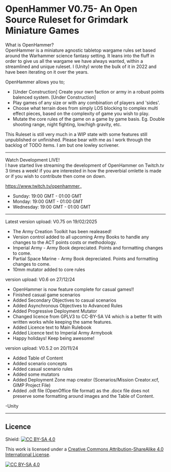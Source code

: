 # OpenHammer V0.75- An Open Source Ruleset for Grimdark Miniature Games

What is OpenHammer?  
OpenHammer is a miniature agnostic tabletop wargame rules set based around the Warhammer science fantasy setting. 
It leans into the fluff in order to give us all the wargame we have always wanted, within a streamlined and unique ruleset.
I (Unity) wrote the bulk of it in 2022 and have been iterating on it over the years.

OpenHammer allows you to;  
* [Under Construction] Create your own faction or army in a robust points balenced system. [Under Construction]
* Play games of any size or with any combination of players and 'sides'.
* Choose what terrain does from simply LOS blocking to complex multi effect pieces, based on the complexity of game you wish to play.
* Mutate the core rules of the game on a game by game basis. Eg. Double shooting range, night fighting, low/high gravity, etc.

This Ruleset is still very much in a WIP state with some features still unpublished or unfinished. Please bear with me as I work through the backlog of TODO items. 
I am but one lowley scrivener.
  
---
    
Watch Development LIVE!  
I have started live streaming the development of OpenHammer on Twitch.tv 3 times a week!
if you are interested in how the preverbial omlette is made or if you wish to contribute then come on down.

https://www.twitch.tv/openhammer_  
* Sunday: 19:00 GMT - 01:00 GMT
* Monday: 19:00 GMT - 01:00 GMT
* Wednesday: 19:00 GMT - 01:00 GMT


---
Latest version upload: V0.75 on 19/02/2025
* The Army Creation Toolkit has been realeased!
* Version control added to all upcoming Army Books to handle any changes to the ACT points costs or methodology.
* Imperial Army - Army Book depreciated. Points and formatting changes to come.
* Partial Space Marine - Army Book depreciated. Points and formatting changes to come.
* 10mm mutator added to core rules
  
version upload: V0.6 on 27/12/24
* OpenHammer is now feature complete for casual games!!
* Finished casual game scenarios
* Added Secondary Objectives to casual scenarios
* Added Asynchronous Objectives to Advanced Rules
* Added Progressive Deployment Mutator
* Changed licence from GPLV3 to CC-BY-SA V4 which is a better fit with written works while keeping the same features.
* Added Licence text to Main Rulebook
* Added Licence text to Imperial Army Armybook
* Happy holidays! Keep being awesome!

version upload: V0.5.2 on 20/11/24
* Added Table of Content
* Added scenario concepts
* Added casual scenario rules
* Added some mutators
* Added Deployment Zone map creator (Scenarios/Mission Creator.xcf, GIMP Project File)
* Added .odt file (OpenOffice file format) as the .docx file does not preserve some formatting around images and the Table of Content.

-Unity

---

## Licence

Shield: [![CC BY-SA 4.0][cc-by-sa-shield]][cc-by-sa]

This work is licensed under a
[Creative Commons Attribution-ShareAlike 4.0 International License][cc-by-sa].

[![CC BY-SA 4.0][cc-by-sa-image]][cc-by-sa]

[cc-by-sa]: http://creativecommons.org/licenses/by-sa/4.0/
[cc-by-sa-image]: https://licensebuttons.net/l/by-sa/4.0/88x31.png
[cc-by-sa-shield]: https://img.shields.io/badge/License-CC%20BY--SA%204.0-lightgrey.svg
